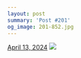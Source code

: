 ```yaml
---
layout: post
summary: 'Post #201'
og_image: 201-852.jpg
---
```


<p>
  <time>
    <a href="/201">April 13, 2024</a>
  </time>
  <a href="/201">
    <img src="{{ site.assets_url }}/201-426.jpg" srcset="{{ site.assets_url }}/201-213.jpg 213w, {{ site.assets_url }}/201-426.jpg 426w, {{ site.assets_url }}/201-639.jpg 639w, {{ site.assets_url }}/201-852.jpg 852w" sizes="(min-width: 700px) 50vw, calc(100vw - 2rem)" />
  </a>
</p>
